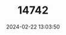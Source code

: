 ---
title: "14742"
category: "Neusticomys oyapocki"
draft: false
date: 2024-02-22 13:03:50
languages:
  English: ["Oyapock's Fish-eating Rat"]
---